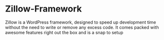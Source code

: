 Zillow-Framework
================

Zillow is a WordPress framework, designed to speed up development time without the need to write or remove any excess code. It comes packed with awesome features right out the box and is a snap to setup